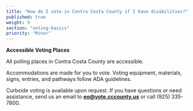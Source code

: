 ```yaml
---
title: "How do I vote in Contra Costa County if I have disabilities?"
published: true
weight: 9
section: "voting-basics"
priority: "Minor"
---
```


**Accessible Voting Places**  

All polling places in Contra Costa County are accessible.  

Accommodations are made for you to vote. Voting equipment, materials, signs, entries, and pathways follow ADA guidelines.  

Curbside voting is available upon request. If you have questions or need assistance, send us an email to **eo@vote.cccounty.us** or call (925) 335-7800.  
